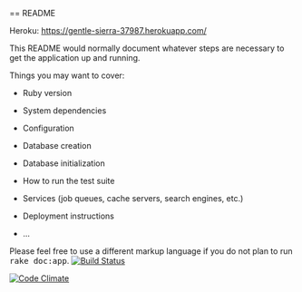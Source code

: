 == README

Heroku: https://gentle-sierra-37987.herokuapp.com/

This README would normally document whatever steps are necessary to get the
application up and running.

Things you may want to cover:

* Ruby version

* System dependencies

* Configuration

* Database creation

* Database initialization

* How to run the test suite

* Services (job queues, cache servers, search engines, etc.)

* Deployment instructions

* ...


Please feel free to use a different markup language if you do not plan to run
<tt>rake doc:app</tt>.
[![Build Status](https://travis-ci.org/mluukkai/ratebeer-public.png)](https://travis-ci.org/mluukkai/ratebeer-public)

[![Code Climate](https://codeclimate.com/github/rajaro/wadror)](https://codeclimate.com/github/rajaro/wadror)
